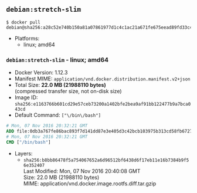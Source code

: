 ## `debian:stretch-slim`

```console
$ docker pull debian@sha256:a28c52e740b150a81a07861977d1c4c1ac21a671fe675eead89fd33c44fe78a0
```

-	Platforms:
	-	linux; amd64

### `debian:stretch-slim` - linux; amd64

-	Docker Version: 1.12.3
-	Manifest MIME: `application/vnd.docker.distribution.manifest.v2+json`
-	Total Size: **22.0 MB (21988110 bytes)**  
	(compressed transfer size, not on-disk size)
-	Image ID: `sha256:e1163766b601cd29e57ceb73200a1402bfe2bea9af91bb122477b9a7bca043cd`
-	Default Command: `["\/bin\/bash"]`

```dockerfile
# Mon, 07 Nov 2016 20:32:21 GMT
ADD file:0db3a767fe86bac893f7d141dd87e3e405d3c42bcb103975b313cd58fb6727fc in / 
# Mon, 07 Nov 2016 20:32:21 GMT
CMD ["/bin/bash"]
```

-	Layers:
	-	`sha256:b8bb86478f5a754067652a6d96512bf6438d6f17eb11e16b7384b9f56e352407`  
		Last Modified: Mon, 07 Nov 2016 20:40:08 GMT  
		Size: 22.0 MB (21988110 bytes)  
		MIME: application/vnd.docker.image.rootfs.diff.tar.gzip
